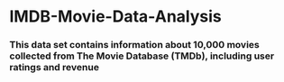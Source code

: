 # IMDB-Movie-Data-Analysis

### This data set contains information about 10,000 movies collected from The Movie Database (TMDb), including user ratings and revenue
